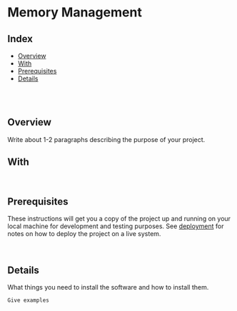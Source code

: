# Memory Management

## Index
+ [Overview](#ov)
+ [With](#with)
+ [Prerequisites](#pre)
+ [Details](#details)

<br><br>

## Overview <a name = "ov"></a>
Write about 1-2 paragraphs describing the purpose of your project.
<br>

## With <a name = "with"></a>

<br>

## Prerequisites <a name = "pre"></a>
These instructions will get you a copy of the project up and running on your local machine for development and testing purposes. See [deployment](#deployment) for notes on how to deploy the project on a live system.

<br>

## Details <a name = "details"></a>

What things you need to install the software and how to install them.


```
Give examples
```
